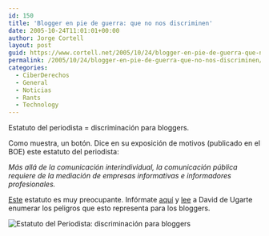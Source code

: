 ```yaml
---
id: 150
title: 'Blogger en pie de guerra: que no nos discriminen'
date: 2005-10-24T11:01:01+00:00
author: Jorge Cortell
layout: post
guid: https://www.cortell.net/2005/10/24/blogger-en-pie-de-guerra-que-no-nos-discriminen/
permalink: /2005/10/24/blogger-en-pie-de-guerra-que-no-nos-discriminen/
categories:
  - CiberDerechos
  - General
  - Noticias
  - Rants
  - Technology
---
```

Estatuto del periodista = discriminación para bloggers.

Como muestra, un botón. Dice en su exposición de motivos (publicado en el BOE) este estatuto del periodista:
  
_Más allá de la comunicación interindividual, la comunicación pública requiere de la mediación de empresas informativas e informadores profesionales._

[Este](https://www.ciberpunk.info/desvan/estatuto_periodista.pdf) estatuto es muy preocupante. Infórmate [aquí­](https://www.ciberpunk.info/estatuto-del-periodista) y [lee](https://www.deugarte.com/estatuto-del-periodista-o-campana-antiblogsfera) a David de Ugarte enumerar los peligros que esto representa para los bloggers.

![Estatuto del Periodista: discriminación para bloggers](https://www.ciberpunk.info/desvan/estatuto.png)